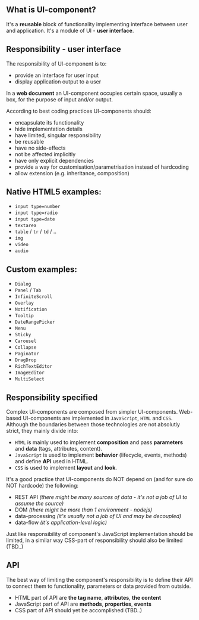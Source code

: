 ## What is UI-component?

It's a **reusable** block of functionality implementing interface between user and application.
It's a module of UI - **user interface**.

## Responsibility - user interface

The responsibility of UI-component is to:
- provide an interface for user input
- display application output to a user

In a **web document** an UI-component occupies certain space, usually a box, for the purpose of input and/or output.

According to best coding practices UI-components should:
- encapsulate its functionality
- hide implementation details
- have limited, singular responsibility
- be reusable
- have no side-effects
- not be affected implicitly
- have only explicit dependencies
- provide a way for customisation/parametrisation instead of hardcoding
- allow extension (e.g. inheritance, composition)

## Native HTML5 examples:

* `input type=number`
* `input type=radio`
* `input type=date`
* `textarea`
* `table` / `tr` / `td` / ..
* `img`
* `video`
* `audio`

## Custom examples:

* `Dialog`
* `Panel` / `Tab`
* `InfiniteScroll`
* `Overlay`
* `Notification`
* `Tooltip`
* `DateRangePicker`
* `Menu`
* `Sticky`
* `Carousel`
* `Collapse`
* `Paginator`
* `DragDrop`
* `RichTextEditor`
* `ImageEditor`
* `MultiSelect`

## Responsibility specified

Complex UI-components are composed from simpler UI-components. Web-based UI-components are implemented in `JavaScript`, `HTML` and `CSS`. Although the boundaries between those technologies are not absolutly strict, they mainly divide into:

* `HTML` is mainly used to implement **composition** and pass **parameters** and **data** (tags, attributes, content).
* `JavaScript` is used to implement **behavior** (lifecycle, events, methods) and define **API** used in HTML.
* `CSS` is used to implement **layout** and **look**.

It's a good practice that UI-components do NOT depend on (and for sure do NOT hardcode) the following:

* REST API  *(there might be many sources of data - it's not a job of UI to assume the source)*
* DOM  *(there might be more than 1 environment - nodejs)*
* data-processing  *(it's usually not a job of UI and may be decoupled)*
* data-flow  *(it's application-level logic)*

Just like responsibility of component's JavaScript implementation should be limited, in a similar way CSS-part of responsibility should also be limited (TBD..)

## API

The best way of limiting the component's responsibility is to define their API to connect them to functionality, parameters or data provided from outside.

* HTML part of API are **the tag name**, **attributes**, **the content**
* JavaScript part of API are **methods**, **properties**, **events**
* CSS part of API should yet be accomplished (TBD..)


